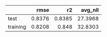|          |   rmse |     r2 |   avg_nll |
|:---------|-------:|-------:|----------:|
| test     | 0.8376 | 0.8385 |   27.3968 |
| training | 0.8208 | 0.848  |   32.8303 |